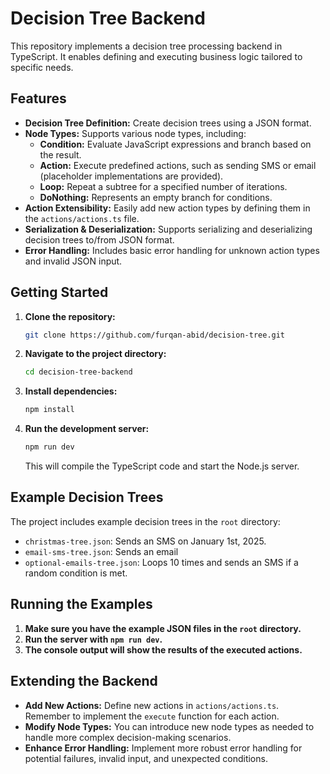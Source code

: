 # Decision Tree Backend

This repository implements a decision tree processing backend in TypeScript. It enables defining and executing business logic tailored to specific needs.

## Features

- **Decision Tree Definition:** Create decision trees using a JSON format.
- **Node Types:** Supports various node types, including:
    - **Condition:** Evaluate JavaScript expressions and branch based on the result.
    - **Action:** Execute predefined actions, such as sending SMS or email (placeholder implementations are provided).
    - **Loop:**  Repeat a subtree for a specified number of iterations.
    - **DoNothing:** Represents an empty branch for conditions.
- **Action Extensibility:** Easily add new action types by defining them in the `actions/actions.ts` file.
- **Serialization & Deserialization:** Supports serializing and deserializing decision trees to/from JSON format.
- **Error Handling:** Includes basic error handling for unknown action types and invalid JSON input.

## Getting Started

1. **Clone the repository:**
   ```bash
   git clone https://github.com/furqan-abid/decision-tree.git
   ```

2. **Navigate to the project directory:**
   ```bash
   cd decision-tree-backend
   ```

3. **Install dependencies:**
   ```bash
   npm install
   ```

4. **Run the development server:**
   ```bash
   npm run dev
   ```

   This will compile the TypeScript code and start the Node.js server.

## Example Decision Trees

The project includes example decision trees in the `root` directory:

- `christmas-tree.json`:  Sends an SMS on January 1st, 2025.
- `email-sms-tree.json`:  Sends an email
- `optional-emails-tree.json`: Loops 10 times and sends an SMS if a random condition is met.

## Running the Examples

1. **Make sure you have the example JSON files in the `root` directory.**
2. **Run the server with `npm run dev`.**
3. **The console output will show the results of the executed actions.**

## Extending the Backend

- **Add New Actions:** Define new actions in `actions/actions.ts`. Remember to implement the `execute` function for each action.
- **Modify Node Types:** You can introduce new node types as needed to handle more complex decision-making scenarios.
- **Enhance Error Handling:** Implement more robust error handling for potential failures, invalid input, and unexpected conditions.


